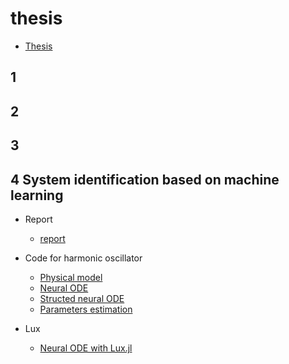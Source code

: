 # thesis
 - [Thesis](https://git.ltd.uni-erlangen.de/JiandongZhao/master-thesis/-/blob/main/master_thesis/compiled_files)
## 1
## 2
## 3
## 4 System identification based on machine learning
- Report
    - [report](https://git.ltd.uni-erlangen.de/JiandongZhao/master-thesis/-/tree/main/notebook/4_system_identification_based_on_machine_learning)


- Code for harmonic oscillator
    - [Physical model](https://git.ltd.uni-erlangen.de/JiandongZhao/master-thesis/-/tree/main/src/Flux/harmonic_oscillator/1_physical_model)
    - [Neural ODE](https://git.ltd.uni-erlangen.de/JiandongZhao/master-thesis/-/tree/main/src/Flux/harmonic_oscillator/2.2_neural_ODE_with_Optimization_solve)
    - [Structed neural ODE](https://git.ltd.uni-erlangen.de/JiandongZhao/master-thesis/-/tree/main/src/Flux/harmonic_oscillator/3.1_structructed_neural_ODE_with_FastChain)
    - [Parameters estimation](https://git.ltd.uni-erlangen.de/JiandongZhao/master-thesis/-/tree/main/src/Flux/harmonic_oscillator/4.1_Parameters_Estimation_with_Optim)

- Lux
    - [Neural ODE with Lux.jl](https://git.ltd.uni-erlangen.de/JiandongZhao/master-thesis/-/tree/main/src/Flux/harmonic_oscillator/2.3_structructed_neural_ODE_with_Lux)
